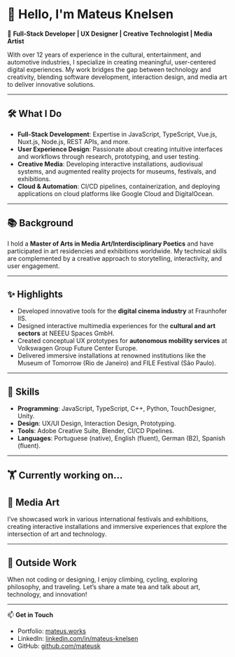 # 👋 Hello, I'm Mateus Knelsen

🎨 **Full-Stack Developer | UX Designer | Creative Technologist | Media Artist**

With over 12 years of experience in the cultural, entertainment, and automotive industries, I specialize in creating meaningful, user-centered digital experiences. My work bridges the gap between technology and creativity, blending software development, interaction design, and media art to deliver innovative solutions.

---

## 🛠️ What I Do
- **Full-Stack Development**: Expertise in JavaScript, TypeScript, Vue.js, Nuxt.js, Node.js, REST APIs, and more.
- **User Experience Design**: Passionate about creating intuitive interfaces and workflows through research, prototyping, and user testing.
- **Creative Media**: Developing interactive installations, audiovisual systems, and augmented reality projects for museums, festivals, and exhibitions.
- **Cloud & Automation**: CI/CD pipelines, containerization, and deploying applications on cloud platforms like Google Cloud and DigitalOcean.

---

## 📚 Background
I hold a **Master of Arts in Media Art/Interdisciplinary Poetics** and have participated in art residencies and exhibitions worldwide. My technical skills are complemented by a creative approach to storytelling, interactivity, and user engagement.

---

## ✨ Highlights
- Developed innovative tools for the **digital cinema industry** at Fraunhofer IIS.
- Designed interactive multimedia experiences for the **cultural and art sectors** at NEEEU Spaces GmbH.
- Created conceptual UX prototypes for **autonomous mobility services** at Volkswagen Group Future Center Europe.
- Delivered immersive installations at renowned institutions like the Museum of Tomorrow (Rio de Janeiro) and FILE Festival (São Paulo).

---

## 🌟 Skills
- **Programming**: JavaScript, TypeScript, C++, Python, TouchDesigner, Unity.
- **Design**: UX/UI Design, Interaction Design, Prototyping.
- **Tools**: Adobe Creative Suite, Blender, CI/CD Pipelines.
- **Languages**: Portuguese (native), English (fluent), German (B2), Spanish (fluent).

---

## 🏋️ Currently working on...
<!--START_SECTION:waka-->
<!--END_SECTION:waka-->

## 🎨 Media Art
I’ve showcased work in various international festivals and exhibitions, creating interactive installations and immersive experiences that explore the intersection of art and technology.

---

## 🚴 Outside Work
When not coding or designing, I enjoy climbing, cycling, exploring philosophy, and traveling. Let’s share a mate tea and talk about art, technology, and innovation!

---

📫 **Get in Touch**
- Portfolio: [mateus.works](http://mateus.works)
- LinkedIn: [linkedin.com/in/mateus-knelsen](https://linkedin.com/in/mateus-knelsen)
- GitHub: [github.com/mateusk](https://github.com/mateusk)
